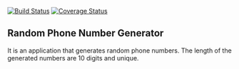 [![Build Status](https://travis-ci.org/Annmary12/random-phone-number-generator.svg?branch=development)](https://travis-ci.org/Annmary12/random-phone-number-generator) [![Coverage Status](https://coveralls.io/repos/github/Annmary12/random-phone-number-generator/badge.svg?branch=development)](https://coveralls.io/github/Annmary12/random-phone-number-generator?branch=development)

## Random Phone Number Generator

It is an application that generates random phone numbers. The length of the generated numbers are 10 digits and unique.